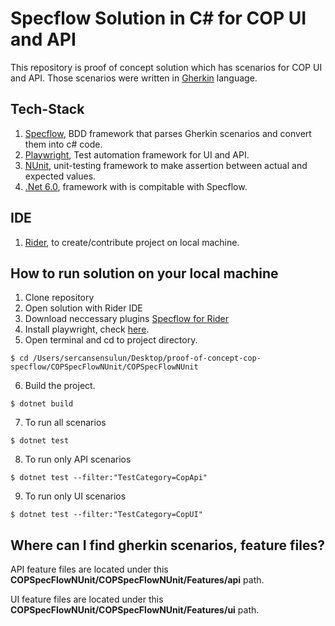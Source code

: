 # Specflow Solution in C# for COP UI and API
This repository is proof of concept solution which has scenarios for COP UI and API. Those scenarios were written in [Gherkin](https://cucumber.io/docs/gherkin/) language.

## Tech-Stack
1. [Specflow](https://specflow.org/), BDD framework that parses Gherkin scenarios and convert them into c# code.
2. [Playwright](https://playwright.dev/dotnet/), Test automation framework for UI and API.
3. [NUnit](https://nunit.org/), unit-testing framework to make assertion between actual and expected values.
3. [.Net 6.0](https://dotnet.microsoft.com/en-us/download/dotnet/6.0), framework with is compitable with Specflow.

## IDE
1. [Rider](https://www.jetbrains.com/rider/), to create/contribute project on local machine.

## How to run solution on your local machine
1. Clone repository
2. Open solution with Rider IDE
3. Download neccessary plugins [Specflow for Rider](https://docs.specflow.org/projects/getting-started/en/latest/gettingstartedrider/Step1r.html)
4. Install playwright, check [here](https://playwright.dev/dotnet/docs/intro).
4. Open terminal and cd to project directory.
```
$ cd /Users/sercansensulun/Desktop/proof-of-concept-cop-specflow/COPSpecFlowNUnit/COPSpecFlowNUnit 
```
6. Build the project. 
```
$ dotnet build
```
7. To run all scenarios
```
$ dotnet test
```
8. To run only API scenarios
```
$ dotnet test --filter:"TestCategory=CopApi"
```
9. To run only UI scenarios
```
$ dotnet test --filter:"TestCategory=CopUI"
```

## Where can I find gherkin scenarios, feature files?
API feature files are located under this **COPSpecFlowNUnit/COPSpecFlowNUnit/Features/api** path.

UI feature files are located under this **COPSpecFlowNUnit/COPSpecFlowNUnit/Features/ui** path.
